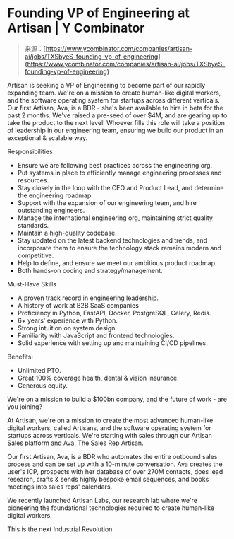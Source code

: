 <!--yml
category: 未分类
date: 2024-05-27 14:36:13
-->

# Founding VP of Engineering at Artisan | Y Combinator

> 来源：[https://www.ycombinator.com/companies/artisan-ai/jobs/TXSbyeS-founding-vp-of-engineering](https://www.ycombinator.com/companies/artisan-ai/jobs/TXSbyeS-founding-vp-of-engineering)

Artisan is seeking a VP of Engineering to become part of our rapidly expanding team. We're on a mission to create human-like digital workers, and the software operating system for startups across different verticals. Our first Artisan, Ava, is a BDR - she's been available to hire in beta for the past 2 months. We've raised a pre-seed of over $4M, and are gearing up to take the product to the next level! Whoever fills this role will take a position of leadership in our engineering team, ensuring we build our product in an exceptional & scalable way.

Responsibilities

*   Ensure we are following best practices across the engineering org.
*   Put systems in place to efficiently manage engineering processes and resources.
*   Stay closely in the loop with the CEO and Product Lead, and determine the engineering roadmap.
*   Support with the expansion of our engineering team, and hire outstanding engineers.
*   Manage the international engineering org, maintaining strict quality standards.
*   Maintain a high-quality codebase.
*   Stay updated on the latest backend technologies and trends, and incorporate them to ensure the technology stack remains modern and competitive.
*   Help to define, and ensure we meet our ambitious product roadmap.
*   Both hands-on coding and strategy/management.

Must-Have Skills

*   A proven track record in engineering leadership.
*   A history of work at B2B SaaS companies
*   Proficiency in Python, FastAPI, Docker, PostgreSQL, Celery, Redis.
*   6+ years' experience with Python.
*   Strong intuition on system design.
*   Familiarity with JavaScript and frontend technologies.
*   Solid experience with setting up and maintaining CI/CD pipelines.

Benefits:

*   Unlimited PTO.
*   Great 100% coverage health, dental & vision insurance.
*   Generous equity.

We're on a mission to build a $100bn company, and the future of work - are you joining?

At Artisan, we're on a mission to create the most advanced human-like digital workers, called Artisans, and the software operating system for startups across verticals. We're starting with sales through our Artisan Sales platform and Ava, The Sales Rep Artisan.

Our first Artisan, Ava, is a BDR who automates the entire outbound sales process and can be set up with a 10-minute conversation. Ava creates the user's ICP, prospects with her database of over 270M contacts, does lead research, crafts & sends highly bespoke email sequences, and books meetings into sales reps' calendars.

We recently launched Artisan Labs, our research lab where we're pioneering the foundational technologies required to create human-like digital workers.

This is the next Industrial Revolution.